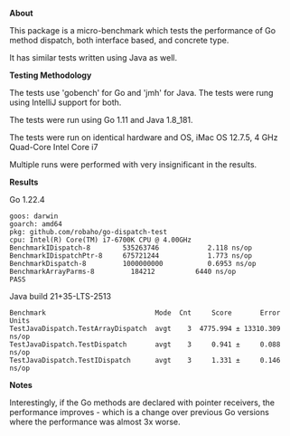 **About**

This package is a micro-benchmark which tests the performance of Go method dispatch, both interface based, and concrete type.

It has similar tests written using Java as well.

**Testing Methodology**

The tests use 'gobench' for Go and 'jmh' for Java. The tests were rung using IntelliJ support for both.

The tests were run using Go 1.11 and Java 1.8_181.

The tests were run on identical hardware and OS, iMac OS 12.7.5, 4 GHz Quad-Core Intel Core i7

Multiple runs were performed with very insignificant in the results.

**Results**

Go 1.22.4
```
goos: darwin
goarch: amd64
pkg: github.com/robaho/go-dispatch-test
cpu: Intel(R) Core(TM) i7-6700K CPU @ 4.00GHz
BenchmarkIDispatch-8      	535263746	         2.118 ns/op
BenchmarkIDispatchPtr-8   	675721244	         1.773 ns/op
BenchmarkDispatch-8       	1000000000	         0.6953 ns/op
BenchmarkArrayParms-8     	  184212	      6440 ns/op
PASS

```

Java build 21+35-LTS-2513

```
Benchmark                           Mode  Cnt     Score       Error  Units
TestJavaDispatch.TestArrayDispatch  avgt    3  4775.994 ± 13310.309  ns/op
TestJavaDispatch.TestDispatch       avgt    3     0.941 ±     0.088  ns/op
TestJavaDispatch.TestIDispatch      avgt    3     1.331 ±     0.146  ns/op

```

**Notes**

Interestingly, if the Go methods are declared with pointer receivers, the performance improves - which is a change
over previous Go versions where the performance was almost 3x worse.